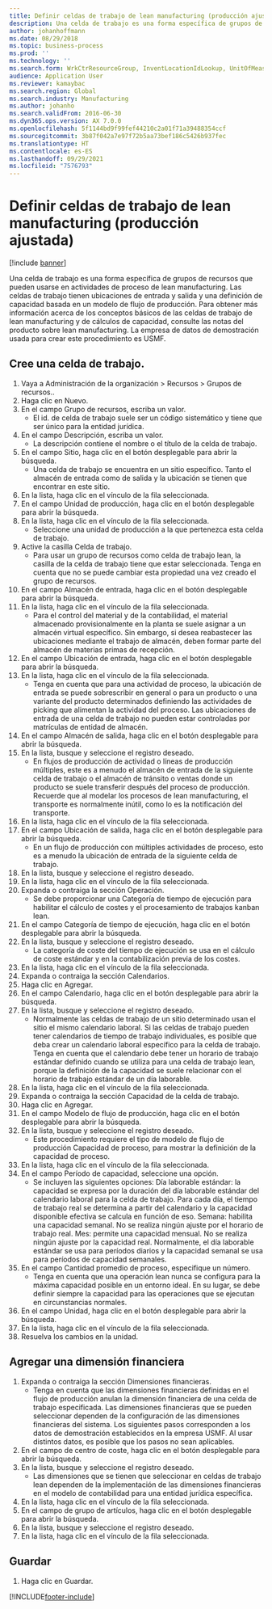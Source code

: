 ```yaml
---
title: Definir celdas de trabajo de lean manufacturing (producción ajustada)
description: Una celda de trabajo es una forma específica de grupos de recursos que pueden usarse en actividades de proceso de lean manufacturing.
author: johanhoffmann
ms.date: 08/29/2018
ms.topic: business-process
ms.prod: ''
ms.technology: ''
ms.search.form: WrkCtrResourceGroup, InventLocationIdLookup, UnitOfMeasureLookup, DimensionLookup
audience: Application User
ms.reviewer: kamaybac
ms.search.region: Global
ms.search.industry: Manufacturing
ms.author: johanho
ms.search.validFrom: 2016-06-30
ms.dyn365.ops.version: AX 7.0.0
ms.openlocfilehash: 5f1144bd9f99fef44210c2a01f71a39488354ccf
ms.sourcegitcommit: 3b87f042a7e97f72b5aa73bef186c5426b937fec
ms.translationtype: HT
ms.contentlocale: es-ES
ms.lasthandoff: 09/29/2021
ms.locfileid: "7576793"
---
```

# <a name="define-lean-manufacturing-work-cells"></a>Definir celdas de trabajo de lean manufacturing (producción ajustada)

[!include [banner](../../includes/banner.md)]

Una celda de trabajo es una forma específica de grupos de recursos que pueden usarse en actividades de proceso de lean manufacturing. Las celdas de trabajo tienen ubicaciones de entrada y salida y una definición de capacidad basada en un modelo de flujo de producción. Para obtener más información acerca de los conceptos básicos de las celdas de trabajo de lean manufacturing y de cálculos de capacidad, consulte las notas del producto sobre lean manufacturing. La empresa de datos de demostración usada para crear este procedimiento es USMF.


## <a name="create-a-work-cell"></a>Cree una celda de trabajo. 
1. Vaya a Administración de la organización > Recursos > Grupos de recursos..
2. Haga clic en Nuevo.
3. En el campo Grupo de recursos, escriba un valor.
    * El id. de celda de trabajo suele ser un código sistemático y tiene que ser único para la entidad jurídica.  
4. En el campo Descripción, escriba un valor.
    * La descripción contiene el nombre o el título de la celda de trabajo.  
5. En el campo Sitio, haga clic en el botón desplegable para abrir la búsqueda.
    * Una celda de trabajo se encuentra en un sitio específico. Tanto el almacén de entrada como de salida y la ubicación se tienen que encontrar en este sitio.  
6. En la lista, haga clic en el vínculo de la fila seleccionada.
7. En el campo Unidad de producción, haga clic en el botón desplegable para abrir la búsqueda.
8. En la lista, haga clic en el vínculo de la fila seleccionada.
    * Seleccione una unidad de producción a la que pertenezca esta celda de trabajo.  
9. Active la casilla Celda de trabajo.
    * Para usar un grupo de recursos como celda de trabajo lean, la casilla de la celda de trabajo tiene que estar seleccionada.  Tenga en cuenta que no se puede cambiar esta propiedad una vez creado el grupo de recursos.  
10. En el campo Almacén de entrada, haga clic en el botón desplegable para abrir la búsqueda.
11. En la lista, haga clic en el vínculo de la fila seleccionada.
    * Para el control del material y de la contabilidad, el material almacenado provisionalmente en la planta se suele asignar a un almacén virtual específico. Sin embargo, si desea reabastecer las ubicaciones mediante el trabajo de almacén, deben formar parte del almacén de materias primas de recepción.  
12. En el campo Ubicación de entrada, haga clic en el botón desplegable para abrir la búsqueda.
13. En la lista, haga clic en el vínculo de la fila seleccionada.
    * Tenga en cuenta que para una actividad de proceso, la ubicación de entrada se puede sobrescribir en general o para un producto o una variante del producto determinados definiendo las actividades de picking que alimentan la actividad del proceso. Las ubicaciones de entrada de una celda de trabajo no pueden estar controladas por matrículas de entidad de almacén.  
14. En el campo Almacén de salida, haga clic en el botón desplegable para abrir la búsqueda.
15. En la lista, busque y seleccione el registro deseado.
    * En flujos de producción de actividad o líneas de producción múltiples, este es a menudo el almacén de entrada de la siguiente celda de trabajo o el almacén de tránsito o ventas donde un producto se suele transferir después del proceso de producción. Recuerde que al modelar los procesos de lean manufacturing, el transporte es normalmente inútil, como lo es la notificación del transporte.  
16. En la lista, haga clic en el vínculo de la fila seleccionada.
17. En el campo Ubicación de salida, haga clic en el botón desplegable para abrir la búsqueda.
    * En un flujo de producción con múltiples actividades de proceso, esto es a menudo la ubicación de entrada de la siguiente celda de trabajo.  
18. En la lista, busque y seleccione el registro deseado.
19. En la lista, haga clic en el vínculo de la fila seleccionada.
20. Expanda o contraiga la sección Operación.
    * Se debe proporcionar una Categoría de tiempo de ejecución para habilitar el cálculo de costes y el procesamiento de trabajos kanban lean.  
21. En el campo Categoría de tiempo de ejecución, haga clic en el botón desplegable para abrir la búsqueda.
22. En la lista, busque y seleccione el registro deseado.
    * La categoría de coste del tiempo de ejecución se usa en el cálculo de coste estándar y en la contabilización previa de los costes.  
23. En la lista, haga clic en el vínculo de la fila seleccionada.
24. Expanda o contraiga la sección Calendarios.
25. Haga clic en Agregar.
26. En el campo Calendario, haga clic en el botón desplegable para abrir la búsqueda.
27. En la lista, busque y seleccione el registro deseado.
    * Normalmente las celdas de trabajo de un sitio determinado usan el sitio el mismo calendario laboral. Si las celdas de trabajo pueden tener calendarios de tiempo de trabajo individuales, es posible que deba crear un calendario laboral específico para la celda de trabajo. Tenga en cuenta que el calendario debe tener un horario de trabajo estándar definido cuando se utiliza para una celda de trabajo lean, porque la definición de la capacidad se suele relacionar con el horario de trabajo estándar de un día laborable.  
28. En la lista, haga clic en el vínculo de la fila seleccionada.
29. Expanda o contraiga la sección Capacidad de la celda de trabajo.
30. Haga clic en Agregar.
31. En el campo Modelo de flujo de producción, haga clic en el botón desplegable para abrir la búsqueda.
32. En la lista, busque y seleccione el registro deseado.
    * Este procedimiento requiere el tipo de modelo de flujo de producción Capacidad de proceso, para mostrar la definición de la capacidad de proceso.  
33. En la lista, haga clic en el vínculo de la fila seleccionada.
34. En el campo Período de capacidad, seleccione una opción.
    * Se incluyen las siguientes opciones: Día laborable estándar: la capacidad se expresa por la duración del día laborable estándar del calendario laboral para la celda de trabajo. Para cada día, el tiempo de trabajo real se determina a partir del calendario y la capacidad disponible efectiva se calcula en función de eso.   Semana: habilita una capacidad semanal. No se realiza ningún ajuste por el horario de trabajo real.   Mes: permite una capacidad mensual. No se realiza ningún ajuste por la capacidad real.   Normalmente, el día laborable estándar se usa para períodos diarios y la capacidad semanal se usa para períodos de capacidad semanales.  
35. En el campo Cantidad promedio de proceso, especifique un número.
    * Tenga en cuenta que una operación lean nunca se configura para la máxima capacidad posible en un entorno ideal. En su lugar, se debe definir siempre la capacidad para las operaciones que se ejecutan en circunstancias normales.  
36. En el campo Unidad, haga clic en el botón desplegable para abrir la búsqueda.
37. En la lista, haga clic en el vínculo de la fila seleccionada.
38. Resuelva los cambios en la unidad.

## <a name="add-a-financial-dimension"></a>Agregar una dimensión financiera
1. Expanda o contraiga la sección Dimensiones financieras.
    * Tenga en cuenta que las dimensiones financieras definidas en el flujo de producción anulan la dimensión financiera de una celda de trabajo especificada.    Las dimensiones financieras que se pueden seleccionar dependen de la configuración de las dimensiones financieras del sistema. Los siguientes pasos corresponden a los datos de demostración establecidos en la empresa USMF. Al usar distintos datos, es posible que los pasos no sean aplicables.  
2. En el campo de centro de coste, haga clic en el botón desplegable para abrir la búsqueda.
3. En la lista, busque y seleccione el registro deseado.
    * Las dimensiones que se tienen que seleccionar en celdas de trabajo lean dependen de la implementación de las dimensiones financieras en el modelo de contabilidad para una entidad jurídica específica.  
4. En la lista, haga clic en el vínculo de la fila seleccionada.
5. En el campo de grupo de artículos, haga clic en el botón desplegable para abrir la búsqueda.
6. En la lista, busque y seleccione el registro deseado.
7. En la lista, haga clic en el vínculo de la fila seleccionada.

## <a name="save"></a>Guardar
1. Haga clic en Guardar.



[!INCLUDE[footer-include](../../../includes/footer-banner.md)]